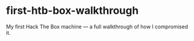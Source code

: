 # first-htb-box-walkthrough
My first Hack The Box machine — a full walkthrough of how I compromised it.
